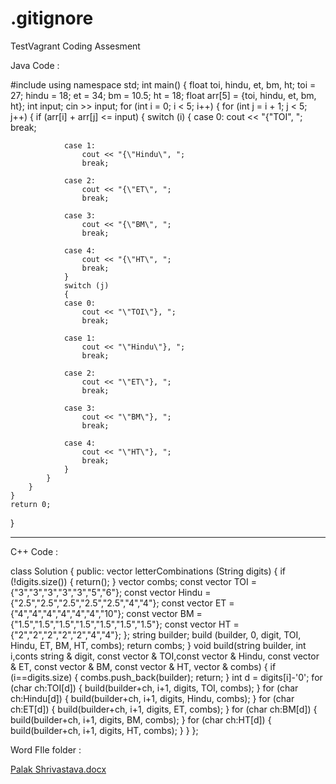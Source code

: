# .gitignore
TestVagrant Coding Assesment 

Java Code : 

#include <iostream>
using namespace std;
int main()
{
    float toi, hindu, et, bm, ht;
    toi = 27;
    hindu = 18;
    et = 34;
    bm = 10.5;
    ht = 18;
    float arr[5] = {toi, hindu, et, bm, ht};
    int input;
    cin >> input;
    for (int i = 0; i < 5; i++)
    {
        for (int j = i + 1; j < 5; j++)
        {
            if (arr[i] + arr[j] <= input)
            {
                switch (i)
                {
                case 0:
                    cout << "{\"TOI\", ";
                    break;

                case 1:
                    cout << "{\"Hindu\", ";
                    break;

                case 2:
                    cout << "{\"ET\", ";
                    break;

                case 3:
                    cout << "{\"BM\", ";
                    break;

                case 4:
                    cout << "{\"HT\", ";
                    break;
                }
                switch (j)
                {
                case 0:
                    cout << "\"TOI\"}, ";
                    break;

                case 1:
                    cout << "\"Hindu\"}, ";
                    break;

                case 2:
                    cout << "\"ET\"}, ";
                    break;

                case 3:
                    cout << "\"BM\"}, ";
                    break;

                case 4:
                    cout << "\"HT\"}, ";
                    break;
                }
            }
        }
    }
    return 0;
}
                              
------------------------------------------------------------------------------------------------------------------------------------------------------------------                              
C++ Code : 
                              
class Solution 
{
  public:
     vector <string> letterCombinations (String digits)
     {
        if (!digits.size())
         {
           return();
         }
        vector <string> combs;
        const vector <string> TOI = {"3","3","3","3","3","5","6"};
        const vector <string> Hindu = {"2.5","2.5","2.5","2.5","2.5","4","4"};
        const vector <string> ET = {"4","4","4","4","4","4","10"};
        const vector <string> BM = {"1.5","1.5","1.5","1.5","1.5","1.5","1.5"};
        const vector <string> HT = {"2","2","2","2","2","4","4"};
     };
   string builder;
   build (builder, 0, digit, TOI, Hindu, ET, BM, HT, combs);
   return combs;
  }
  void build(string builder, int i,conts string & digit, const vector <string> & TOI,const vector <string> & Hindu, const vector <string> & ET, const vector <string> &  BM, const vector <string> & HT, vector <string> & combs)
  {
    if (i==digits.size)
    {
      combs.push_back(builder);
      return;
    }
    int d = digits[i]-'0';
    for (char ch:TOI[d])
    {
      build(builder+ch, i+1, digits, TOI, combs);
    }
    for (char ch:Hindu[d])
    {
      build(builder+ch, i+1, digits, Hindu, combs);
    }
    for (char ch:ET[d])
    {
      build(builder+ch, i+1, digits, ET, combs);
    }
    for (char ch:BM[d])
    {
      build(builder+ch, i+1, digits, BM, combs);
    }
    for (char ch:HT[d])
    {
      build(builder+ch, i+1, digits, HT, combs);
    }
  }
 };
  
  
  Word FIle folder : 
  
[Palak Shrivastava.docx](https://github.com/Palak1707/.gitignore/files/10306362/Palak.Shrivastava.docx)

